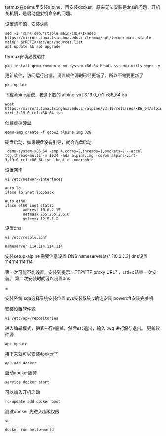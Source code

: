termux在qemu里安装alpine，再安装docker，原来无法安装是dns的问题，开机关机慢，是启动虚拟机命令的问题。



设置清华源，安装快些
```
sed -i 's@^\(deb.*stable main\)$@#\1\ndeb https://mirrors.tuna.tsinghua.edu.cn/termux/apt/termux-main stable main@' $PREFIX/etc/apt/sources.list
apt update && apt upgrade
```
termux安装必要软件
```
pkg install qemu-common qemu-system-x86-64-headless qemu-utils wget -y
```
更新软件，访问运行出错，设置软件源时已经更新了，所以不需要更新了
```
pkg update
```
下载alpine系统，我这下载的
alpine-virt-3.19.0_rc1-x86_64.iso
```
wget https://mirrors.tuna.tsinghua.edu.cn/alpine/v3.19/releases/x86_64/alpine-virt-3.19.0_rc1-x86_64.iso
```

创建虚拟硬盘
```
qemu-img create -f qcow2 alpine.img 32G
```
硬盘启动，如果硬盘没有引导，就会光盘启动
```
 qemu-system-x86_64 -smp 4,cores=2,threads=1,sockets=2 --accel tcg,thread=multi -m 1024 -hda alpine.img -cdrom alpine-virt-3.19.0_rc1-x86_64.iso -boot c -nographic
```

设置网卡
```
vi /etc/network/interfaces
```
```
auto lo
iface lo inet loopback

auto eth0
iface eth0 inet static
        address 10.0.2.15
        netmask 255.255.255.0
        gateway 10.0.2.2
```

设置dns
```
vi /etc/resolv.conf
```

```
nameserver 114.114.114.114
```

安装setup-alpine
需要注意设置
DNS nameserver(s)? [10.0.2.3]
dns设置114.114.114.114

第一次可能不能设置，安装到提示
HTTP/FTP proxy URL?
，crtl+c结束一次安装。
第二次安装时就可以设置dns

=

安装系统
sda选择系统安装位置
sys安装系统
y确定安装
poweroff安装完关机

安装设置软件源
```
vi /etc/apk/repositories
```
进入编辑模式，把第三行`#`删掉，然后esc退出，输入 :wq 进行保存退出。
更新软件源
```
apk update
```

接下来就可以安装docker了
```
apk add docker
```
启动docker服务
```
service docker start
```
可以加入开机启动
```
rc-update add docker boot
```

测试docker
先进入超级权限
```
su
```

```
docker run hello-world
```